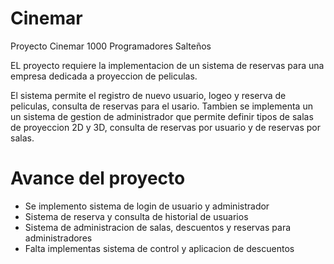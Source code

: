 # Cinemar
Proyecto Cinemar 1000 Programadores Salteños

EL proyecto requiere la implementacion de un sistema de reservas para una empresa dedicada a proyeccion de peliculas.

El sistema permite el registro de nuevo usuario, logeo y reserva de peliculas, consulta de reservas para el usario. Tambien se implementa un 
un sistema de gestion de administrador que permite definir tipos de salas de proyeccion 2D y 3D, consulta de reservas por usuario y de reservas por salas.

# Avance del proyecto

- Se implemento sistema de login de usuario y administrador
- Sistema de reserva y consulta de historial de usuarios
- Sistema de administracion de salas, descuentos y reservas para administradores
- Falta implementas sistema de control y aplicacion de descuentos
